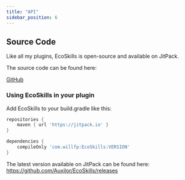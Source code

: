 ```yaml
---
title: "API"
sidebar_position: 6
---
```


## Source Code

Like all my plugins, EcoSkills is open-source and available on JitPack.

The source code can be found here:

[GitHub](https://github.com/Auxilor/EcoSkills)

### Using EcoSkills in your plugin

Add EcoSkills to your build.gradle like this:

```groovy
repositories {
    maven { url 'https://jitpack.io' }
}

dependencies {
    compileOnly 'com.willfp:EcoSkills:VERSION'
}
```

The latest version available on JitPack can be found here:
https://github.com/Auxilor/EcoSkills/releases